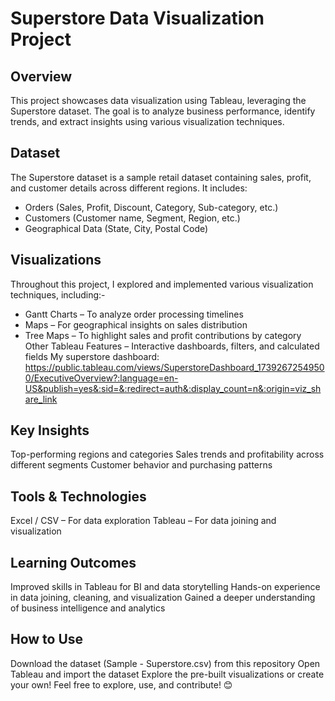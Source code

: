 # Superstore Data Visualization Project

## Overview
This project showcases data visualization using Tableau, leveraging the Superstore dataset. The goal is to analyze business performance, identify trends, and extract insights using various visualization techniques.
## Dataset
The Superstore dataset is a sample retail dataset containing sales, profit, and customer details across different regions. It includes:
- Orders (Sales, Profit, Discount, Category, Sub-category, etc.)
- Customers (Customer name, Segment, Region, etc.)
- Geographical Data (State, City, Postal Code)
## Visualizations
Throughout this project, I explored and implemented various visualization techniques, including:-
- Gantt Charts – To analyze order processing timelines
- Maps – For geographical insights on sales distribution
- Tree Maps – To highlight sales and profit contributions by category
Other Tableau Features – Interactive dashboards, filters, and calculated fields
My superstore dashboard: https://public.tableau.com/views/SuperstoreDashboard_17392672549500/ExecutiveOverview?:language=en-US&publish=yes&:sid=&:redirect=auth&:display_count=n&:origin=viz_share_link
## Key Insights
Top-performing regions and categories
Sales trends and profitability across different segments
Customer behavior and purchasing patterns
## Tools & Technologies
Excel / CSV – For data exploration
Tableau – For data joining and visualization
## Learning Outcomes
Improved skills in Tableau for BI and data storytelling
Hands-on experience in data joining, cleaning, and visualization
Gained a deeper understanding of business intelligence and analytics
## How to Use
Download the dataset (Sample - Superstore.csv) from this repository
Open Tableau and import the dataset
Explore the pre-built visualizations or create your own!
Feel free to explore, use, and contribute! 😊
